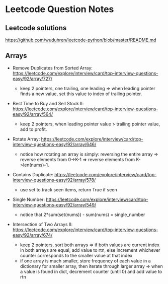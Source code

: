 # Leetcode Question Notes

## Leetcode solutions
https://github.com/wuduhren/leetcode-python/blob/master/README.md

## Arrays

* Remove Duplicates from Sorted Array: https://leetcode.com/explore/interview/card/top-interview-questions-easy/92/array/727/
  * keep 2 pointers, one trailing, one leading => when leading pointer finds a new value, set this value to index of trailing pointer.

* Best Time to Buy and Sell Stock II: https://leetcode.com/explore/interview/card/top-interview-questions-easy/92/array/564/
  * keep 2 pointers, when leading pointer value > trailing pointer value, add to profit.

* Rotate Array: https://leetcode.com/explore/interview/card/top-interview-questions-easy/92/array/646/
  * notice how rotating an array is simply: reversing the entire array => reverse elements from 0->K-1 => reverse elements from K->len(nums)-1.

* Contains Duplicate: https://leetcode.com/explore/interview/card/top-interview-questions-easy/92/array/578/
  * use set to track seen items, return True if seen

* Single Number: https://leetcode.com/explore/interview/card/top-interview-questions-easy/92/array/549/
  * notice that 2*sum(set(nums)) - sum(nums) = single_number

* Intersection of Two Arrays II: https://leetcode.com/explore/interview/card/top-interview-questions-easy/92/array/674/
  * keep 2 pointers, sort both arrays => if both values are current index in both arrays are equal, add value to rtn, else increment whichever counter corresponds to the smaller value at that index
  * if one array is much smaller, store frequency of each value in a dictionary for smaller array, then iterate through larger array => when a value is found in dict, decrement counter (until 0) and add value to rtn